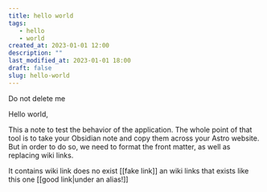 ```yaml
---
title: hello world
tags: 
   - hello
   - world
created_at: 2023-01-01 12:00
description: ""
last_modified_at: 2023-01-01 18:00
draft: false
slug: hello-world
---
```


Do not delete me

Hello world,

This a note to test the behavior of the application. The whole point of that
tool is to take your Obsidian note and copy them across your Astro website. But
in order to do so, we need to format the front matter, as well as replacing wiki
links.

It contains wiki link does no exist [[fake link]] an wiki links that exists like
this one [[good link|under an alias!]]
